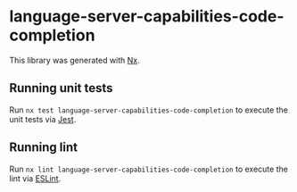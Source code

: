 # language-server-capabilities-code-completion

This library was generated with [Nx](https://nx.dev).

## Running unit tests

Run `nx test language-server-capabilities-code-completion` to execute the unit tests via [Jest](https://jestjs.io).

## Running lint

Run `nx lint language-server-capabilities-code-completion` to execute the lint via [ESLint](https://eslint.org/).
